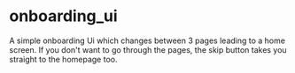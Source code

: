# onboarding_ui

A simple onboarding Ui which changes between 3 pages leading to a home screen. If you don't want to go through the pages, the skip button takes you straight to the homepage too.

